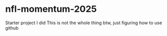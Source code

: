 # nfl-momentum-2025
Starter project I did
This is not the whole thing btw, just figuring how to use github
